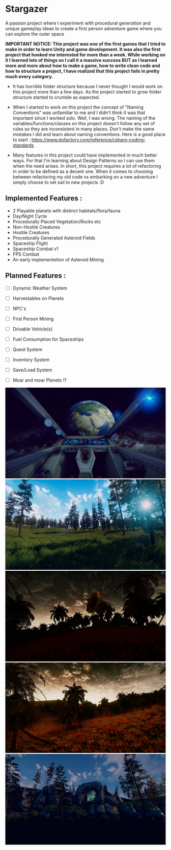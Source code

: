 # Stargazer
A passion project where I experiment with procedural generation and unique gameplay ideas to create a first person adventure game where you can explore the outer space

**IMPORTANT NOTICE: This project was one of the first games that I tried to make in order to learn Unity and game development. It was also the first project that hooked me interested for more than a week. While working on it I learned lots of things so I call it a massive success BUT as I learned more and more about how to make a game, how to write clean code and how to structure a project, I have realized that this project fails in pretty much every category.** 

- It has horrible folder structure because I never thought I would work on this project more than a few days. As the project started to grow folder structure started to crumble as expected.

- When I started to work on this project the concept of "Naming Conventions" was unfamiliar to me and I didn't think it was that important since I worked solo. Well, I was wrong. The naming of the variables/functions/classes on this project doesn't follow any set of rules so they are inconsistent in many places. Don't make the same mistakes I did and learn about naming conventions. Here is a good place to start : https://www.dofactory.com/reference/csharp-coding-standards

 - Many features in this project could have implemented in much better ways. For that I'm learning about Design Patterns so I can use them when the need arises. In short, this project requires a lot of refactoring in order to be defined as a decent one. When it comes to choosing between refactoring my old code vs embarking on a new adventure I simply choose to set sail to new projects :D 
 
## **Implemented Features :** 
-  2 Playable planets with distinct habitats/flora/fauna 
-  Day/Night Cycle 
-  Procedurally Placed Vegetation/Rocks etc 
-  Non-Hostile Creatures
-  Hostile Creatures 
-  Procedurally Generated Asteroid Fields 
-  Spaceship Flight
-  Spaceship Combat v1
-  FPS Combat
-  An early implementetion of Asteroid Mining

## **Planned Features :**
- [ ] Dynamic Weather System
- [ ] Harvestables on Planets
- [ ] NPC's
- [ ] First Person Mining
- [ ] Drivable Vehicle(s) 
- [ ] Fuel Consumption for Spaceships
- [ ] Quest System
- [ ] Inventory System
- [ ] Save/Load System
- [ ] Moar and moar Planets !?


![screenshot](https://github.com/Solideizer/Stargazer/blob/master/Screenshots/123123.jpg)
![screenshot](https://github.com/Solideizer/Stargazer/blob/master/Screenshots/image_00102020-01-19.jpg)
![screenshot](https://github.com/Solideizer/Stargazer/blob/master/Screenshots/image_00042019-12-29.jpg)
![screenshot](https://github.com/Solideizer/Stargazer/blob/master/Screenshots/asdas.jpg)
![screenshot](https://github.com/Solideizer/Stargazer/blob/master/Screenshots/aaaaaaaaa.jpg)

